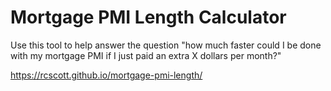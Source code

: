 # Mortgage PMI Length Calculator

Use this tool to help answer the question "how much faster could I be done with my mortgage PMI if I just paid an extra X dollars per month?"

https://rcscott.github.io/mortgage-pmi-length/
